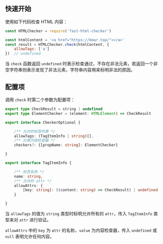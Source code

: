 ## 快速开始

使用如下代码检查 HTML 内容：

```javascript
const HTMLChecker = require('fast-html-checker')

const htmlContent = '<a href="https://kmar.top/"></a>'
const result = HTMLChecker.check(htmlContent, {
    allowTags: ['a']
})  // undefined
```

当 `check` 函数返回 `undefined` 时表示检查通过，不存在非法元素，若返回一个非空字符串则表示发现了非法元素，字符串内容用来标明非法的原因。

## 配置项

调用 `check` 时第二个参数为配置项：

```typescript
export type CheckResult = string | undefined
export type ElementChecker = (element: HTMLElement) => CheckResult

export interface CheckerOptional {

    /** 允许的标签列表 */
    allowTags: (TagItemInfo | string)[],
    /** 元素内容检查器 */
    checkers?: {[propName: string]: ElementChecker}

}

export interface TagItemInfo {

    /** 标签名称 */
    name: string,
    /** 允许的 attr */
    allowAttrs: {
        [key: string]: ((content: string) => CheckResult) | undefined | null
    }

}
```

当 `allowTags` 的值为 `string` 类型时标明允许所有的 `attr`，传入 `TagItemInfo` 类型来对 `attr` 进行验证。

`allowAttrs` 中的 `key` 为 `attr` 的名称，`value` 为内容检查器，传入 `undefined` 或 `null` 表明允许任何内容。